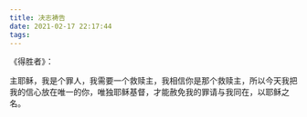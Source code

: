 ```yaml
---
title: 决志祷告
date: 2021-02-17 22:17:44
tags:
---
```


《得胜者》：

主耶稣，我是个罪人，我需要一个救赎主，我相信你是那个救赎主，所以今天我把我的信心放在唯一的你，唯独耶稣基督，才能赦免我的罪请与我同在，以耶稣之名。
